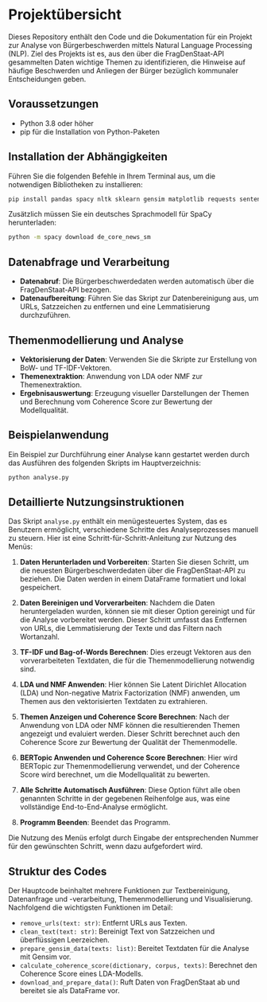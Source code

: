 
# Projektübersicht

Dieses Repository enthält den Code und die Dokumentation für ein Projekt zur Analyse von Bürgerbeschwerden mittels Natural Language Processing (NLP). Ziel des Projekts ist es, aus den über die FragDenStaat-API gesammelten Daten wichtige Themen zu identifizieren, die Hinweise auf häufige Beschwerden und Anliegen der Bürger bezüglich kommunaler Entscheidungen geben.

## Voraussetzungen
- Python 3.8 oder höher
- pip für die Installation von Python-Paketen

## Installation der Abhängigkeiten

Führen Sie die folgenden Befehle in Ihrem Terminal aus, um die notwendigen Bibliotheken zu installieren:

```bash
pip install pandas spacy nltk sklearn gensim matplotlib requests sentence_transformers bertopic
```

Zusätzlich müssen Sie ein deutsches Sprachmodell für SpaCy herunterladen:

```bash
python -m spacy download de_core_news_sm
```

## Datenabfrage und Verarbeitung
- **Datenabruf**: Die Bürgerbeschwerdedaten werden automatisch über die FragDenStaat-API bezogen.
- **Datenaufbereitung**: Führen Sie das Skript zur Datenbereinigung aus, um URLs, Satzzeichen zu entfernen und eine Lemmatisierung durchzuführen.

## Themenmodellierung und Analyse
- **Vektorisierung der Daten**: Verwenden Sie die Skripte zur Erstellung von BoW- und TF-IDF-Vektoren.
- **Themenextraktion**: Anwendung von LDA oder NMF zur Themenextraktion.
- **Ergebnisauswertung**: Erzeugung visueller Darstellungen der Themen und Berechnung vom Coherence Score zur Bewertung der Modellqualität.

## Beispielanwendung
Ein Beispiel zur Durchführung einer Analyse kann gestartet werden durch das Ausführen des folgenden Skripts im Hauptverzeichnis:

```bash
python analyse.py
```

## Detaillierte Nutzungsinstruktionen

Das Skript `analyse.py` enthält ein menügesteuertes System, das es Benutzern ermöglicht, verschiedene Schritte des Analyseprozesses manuell zu steuern. Hier ist eine Schritt-für-Schritt-Anleitung zur Nutzung des Menüs:

1. **Daten Herunterladen und Vorbereiten**: Starten Sie diesen Schritt, um die neuesten Bürgerbeschwerdedaten über die FragDenStaat-API zu beziehen. Die Daten werden in einem DataFrame formatiert und lokal gespeichert.

2. **Daten Bereinigen und Vorverarbeiten**: Nachdem die Daten heruntergeladen wurden, können sie mit dieser Option gereinigt und für die Analyse vorbereitet werden. Dieser Schritt umfasst das Entfernen von URLs, die Lemmatisierung der Texte und das Filtern nach Wortanzahl.

3. **TF-IDF und Bag-of-Words Berechnen**: Dies erzeugt Vektoren aus den vorverarbeiteten Textdaten, die für die Themenmodellierung notwendig sind.

4. **LDA und NMF Anwenden**: Hier können Sie Latent Dirichlet Allocation (LDA) und Non-negative Matrix Factorization (NMF) anwenden, um Themen aus den vektorisierten Textdaten zu extrahieren.

5. **Themen Anzeigen und Coherence Score Berechnen**: Nach der Anwendung von LDA oder NMF können die resultierenden Themen angezeigt und evaluiert werden. Dieser Schritt berechnet auch den Coherence Score zur Bewertung der Qualität der Themenmodelle.

6. **BERTopic Anwenden und Coherence Score Berechnen**: Hier wird BERTopic zur Themenmodellierung verwendet, und der Coherence Score wird berechnet, um die Modellqualität zu bewerten.

7. **Alle Schritte Automatisch Ausführen**: Diese Option führt alle oben genannten Schritte in der gegebenen Reihenfolge aus, was eine vollständige End-to-End-Analyse ermöglicht.

8. **Programm Beenden**: Beendet das Programm.

Die Nutzung des Menüs erfolgt durch Eingabe der entsprechenden Nummer für den gewünschten Schritt, wenn dazu aufgefordert wird.

## Struktur des Codes
Der Hauptcode beinhaltet mehrere Funktionen zur Textbereinigung, Datenanfrage und -verarbeitung, Themenmodellierung und Visualisierung. Nachfolgend die wichtigsten Funktionen im Detail:

- `remove_urls(text: str)`: Entfernt URLs aus Texten.
- `clean_text(text: str)`: Bereinigt Text von Satzzeichen und überflüssigen Leerzeichen.
- `prepare_gensim_data(texts: list)`: Bereitet Textdaten für die Analyse mit Gensim vor.
- `calculate_coherence_score(dictionary, corpus, texts)`: Berechnet den Coherence Score eines LDA-Modells.
- `download_and_prepare_data()`: Ruft Daten von FragDenStaat ab und bereitet sie als DataFrame vor.
